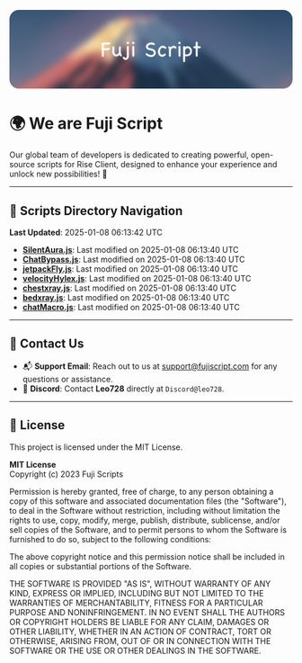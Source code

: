 ![Banner](.github/b.webp)

# 🌍 **We are Fuji Script**

Our global team of developers is dedicated to creating powerful, open-source scripts for Rise Client, designed to enhance your experience and unlock new possibilities! 🌟

---
<!-- SCRIPTS_NAVIGATION_START -->
## 📂 **Scripts Directory Navigation**

**Last Updated**: 2025-01-08 06:13:42 UTC

- **[SilentAura.js](scripts/SilentAura.js)**: Last modified on 2025-01-08 06:13:40 UTC
- **[ChatBypass.js](scripts/ChatBypass.js)**: Last modified on 2025-01-08 06:13:40 UTC
- **[jetpackFly.js](scripts/jetpackFly.js)**: Last modified on 2025-01-08 06:13:40 UTC
- **[velocityHylex.js](scripts/velocityHylex.js)**: Last modified on 2025-01-08 06:13:40 UTC
- **[chestxray.js](scripts/chestxray.js)**: Last modified on 2025-01-08 06:13:40 UTC
- **[bedxray.js](scripts/bedxray.js)**: Last modified on 2025-01-08 06:13:40 UTC
- **[chatMacro.js](scripts/chatMacro.js)**: Last modified on 2025-01-08 06:13:40 UTC

<!-- SCRIPTS_NAVIGATION_END -->

---

## 💬 **Contact Us**  
- 📬 **Support Email**: Reach out to us at [support@fujiscript.com](mailto:support@fujiscript.com) for any questions or assistance.  
- 💬 **Discord**: Contact **Leo728** directly at `Discord@leo728`.

---

## 📜 **License**

This project is licensed under the MIT License.  

**MIT License**  
Copyright (c) 2023 Fuji Scripts  

Permission is hereby granted, free of charge, to any person obtaining a copy of this software and associated documentation files (the "Software"), to deal in the Software without restriction, including without limitation the rights to use, copy, modify, merge, publish, distribute, sublicense, and/or sell copies of the Software, and to permit persons to whom the Software is furnished to do so, subject to the following conditions:  

The above copyright notice and this permission notice shall be included in all copies or substantial portions of the Software.  

THE SOFTWARE IS PROVIDED "AS IS", WITHOUT WARRANTY OF ANY KIND, EXPRESS OR IMPLIED, INCLUDING BUT NOT LIMITED TO THE WARRANTIES OF MERCHANTABILITY, FITNESS FOR A PARTICULAR PURPOSE AND NONINFRINGEMENT. IN NO EVENT SHALL THE AUTHORS OR COPYRIGHT HOLDERS BE LIABLE FOR ANY CLAIM, DAMAGES OR OTHER LIABILITY, WHETHER IN AN ACTION OF CONTRACT, TORT OR OTHERWISE, ARISING FROM, OUT OF OR IN CONNECTION WITH THE SOFTWARE OR THE USE OR OTHER DEALINGS IN THE SOFTWARE.  
